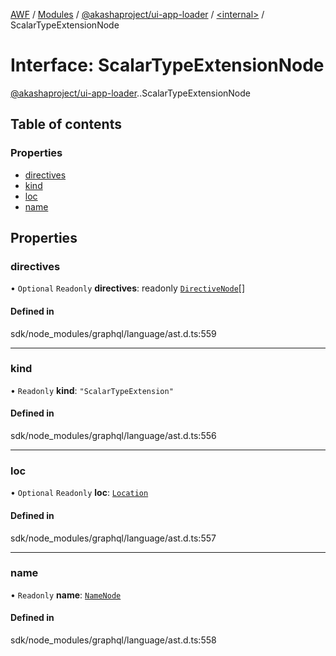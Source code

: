 [AWF](../README.md) / [Modules](../modules.md) / [@akashaproject/ui-app-loader](../modules/akashaproject_ui_app_loader.md) / [<internal\>](../modules/akashaproject_ui_app_loader._internal_.md) / ScalarTypeExtensionNode

# Interface: ScalarTypeExtensionNode

[@akashaproject/ui-app-loader](../modules/akashaproject_ui_app_loader.md).[<internal>](../modules/akashaproject_ui_app_loader._internal_.md).ScalarTypeExtensionNode

## Table of contents

### Properties

- [directives](akashaproject_ui_app_loader._internal_.ScalarTypeExtensionNode.md#directives)
- [kind](akashaproject_ui_app_loader._internal_.ScalarTypeExtensionNode.md#kind)
- [loc](akashaproject_ui_app_loader._internal_.ScalarTypeExtensionNode.md#loc)
- [name](akashaproject_ui_app_loader._internal_.ScalarTypeExtensionNode.md#name)

## Properties

### directives

• `Optional` `Readonly` **directives**: readonly [`DirectiveNode`](akashaproject_ui_app_loader._internal_.DirectiveNode.md)[]

#### Defined in

sdk/node_modules/graphql/language/ast.d.ts:559

___

### kind

• `Readonly` **kind**: ``"ScalarTypeExtension"``

#### Defined in

sdk/node_modules/graphql/language/ast.d.ts:556

___

### loc

• `Optional` `Readonly` **loc**: [`Location`](../classes/akashaproject_ui_app_loader._internal_.Location.md)

#### Defined in

sdk/node_modules/graphql/language/ast.d.ts:557

___

### name

• `Readonly` **name**: [`NameNode`](akashaproject_ui_app_loader._internal_.NameNode.md)

#### Defined in

sdk/node_modules/graphql/language/ast.d.ts:558
